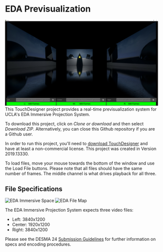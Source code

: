 # EDA Previsualization

<img src="data/screenshot.png" alt="EDA Previs Screenshot" width="600"/>
This TouchDesigner project provides a real-time previsualization system for UCLA's EDA Immersive Projection System.

To download this project, click on *Clone or download* and then select *Download ZIP*. Alternatively, you can close this Github repository if you are a Github user.

In order to run this project, you'll need to [download TouchDesigner](https://www.derivative.ca/099/Downloads/experimental.asp) and have at least a non-commercial license. This project was created in Version 2019.13330.

To load files, move your mouse towards the bottom of the window and use the Load File buttons. Please note that all files should have the same number of frames. The middle channel is what drives playback for all three.

## File Specifications
<img src="http://classes.dma.ucla.edu/Spring19/24/wp-content/uploads/EDA01-1024x410.png" alt="EDA Immersive Space" width="600"/>
<img src="http://classes.dma.ucla.edu/Spring19/24/wp-content/uploads/EDA02-1024x129.png" alt="EDA File Map" width="600"/>

The EDA Immersive Projection System expects three video files:
* Left: 3840x1200
* Center: 1920x1200
* Right: 3840x1200

Please see the DESMA 24 [Submission Guidelines](http://classes.dma.ucla.edu/Spring19/24/index.php/submission-guidelines/) for further information on specs and encoding procedures.
